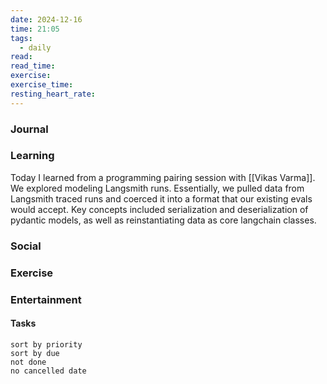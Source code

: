 ```yaml
---
date: 2024-12-16
time: 21:05
tags:
  - daily
read: 
read_time: 
exercise: 
exercise_time: 
resting_heart_rate:
---
```


### Journal

### Learning

Today I learned from a programming pairing session with [[Vikas Varma]].
We explored modeling Langsmith runs. 
Essentially, we pulled data from Langsmith traced runs and coerced it into a format that our existing evals would accept.
Key concepts included serialization and deserialization of pydantic models, as well as reinstantiating data as core langchain classes.

### Social

### Exercise

### Entertainment

#### Tasks












```tasks
sort by priority
sort by due
not done
no cancelled date
```